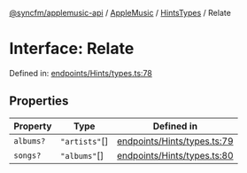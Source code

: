 [@syncfm/applemusic-api](../../../../../../globals.md) / [AppleMusic](../../../index.md) / [HintsTypes](../index.md) / Relate

# Interface: Relate

Defined in: [endpoints/Hints/types.ts:78](https://github.com/sync-fm/applemusic-api/blob/a6a8471d4d51a41f6bd8af9d95c8abf0126e10f4/src/endpoints/Hints/types.ts#L78)

## Properties

| Property | Type | Defined in |
| ------ | ------ | ------ |
| <a id="albums"></a> `albums?` | `"artists"`[] | [endpoints/Hints/types.ts:79](https://github.com/sync-fm/applemusic-api/blob/a6a8471d4d51a41f6bd8af9d95c8abf0126e10f4/src/endpoints/Hints/types.ts#L79) |
| <a id="songs"></a> `songs?` | `"albums"`[] | [endpoints/Hints/types.ts:80](https://github.com/sync-fm/applemusic-api/blob/a6a8471d4d51a41f6bd8af9d95c8abf0126e10f4/src/endpoints/Hints/types.ts#L80) |
